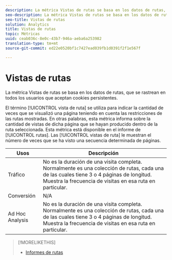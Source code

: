 ```yaml
---
description: La métrica Vistas de rutas se basa en los datos de rutas, que se rastrean en todos los usuarios que aceptan cookies persistentes.
seo-description: La métrica Vistas de rutas se basa en los datos de rutas, que se rastrean en todos los usuarios que aceptan cookies persistentes.
seo-title: Vistas de rutas
solution: Analytics
title: Vistas de rutas
topic: Métricas
uuid: ceab036c-8e0c-43b7-946a-aeba6a253982
translation-type: tm+mt
source-git-commit: ed22e0520bf1c7427ead039fb1d0391f2f1e567f

---
```



# Vistas de rutas

La métrica Vistas de rutas se basa en los datos de rutas, que se rastrean en todos los usuarios que aceptan cookies persistentes.

El término [!UICONTROL vista de ruta] se utiliza para indicar la cantidad de veces que se visualizó una página teniendo en cuenta las restricciones de las rutas mostradas. En otras palabras, esta métrica informa sobre la cantidad de vistas de dicha página que se hayan producido dentro de la ruta seleccionada. Esta métrica está disponible en el informe de [!UICONTROL rutas]. Las [!UICONTROL vistas de ruta] le muestran el número de veces que se ha visto una secuencia determinada de páginas.

| Usos | Descripción |
|---|---|
| Tráfico | No es la duración de una visita completa. Normalmente es una colección de rutas, cada una de las cuales tiene 3 o 4 páginas de longitud. Muestra la frecuencia de visitas en esa ruta en particular. |
| Conversión | N/A |
| Ad Hoc Analysis | No es la duración de una visita completa. Normalmente es una colección de rutas, cada una de las cuales tiene 3 o 4 páginas de longitud. Muestra la frecuencia de visitas en esa ruta en particular. |

>[!MORELIKETHIS]
>
>* [Informes de rutas](/help/components/c-variables/dimensionslist/reports-paths.md)

